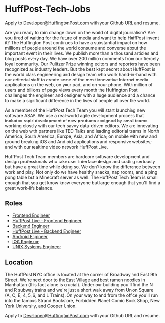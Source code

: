 HuffPost-Tech-Jobs
==================

Apply to Developer@HuffingtonPost.com with your Github URL and resume.

Are you ready to rain change down on the world of digital journalism? Are you tired of waiting for the future of media and want to help HuffPost invent it? The Huffington Post continues to have a substantial impact on how millions of people around the world consume and converse about the important event in their lives. We publish more than a thousand articles and blog posts every day. We have over 200 million comments from our fiercely loyal community. Our Pulitzer Prize winning editors and reporters have been recognized as industry leaders. But the best kept secret about HuffPost is the world class engineering and design team who work hand-in-hand with our editorial staff to create some of the most innovative Internet media applications on the web, on your pad, and on your phone. With million of users and billions of page views every month the Huffington Post challenges the engineer and designer with a huge audience and a chance to make a significant difference in the lives of people all over the world.

As a member of the HuffPost Tech Team you will start launching new software ASAP. We use a real-world agile development process that includes rapid development of new products designed by small teams working closely with our tech-savvy data-driven editors. We are innovating on the web with partners like TED Talks and leading editorial teams in North America, South America, Europe, Asia, and Africa; on mobile with new and ground breaking iOS and Android applications and responsive websites; and with our realtime video network HuffPost Live.

HuffPost Tech Team members are hardcore software development and design professionals who take user interface design and coding seriously but have a great time while doing so. We don't know the difference between work and play. Not only do we have healthy snacks, nap rooms, and a ping pong table but a Minecraft server as well. The HuffPost Tech Team is small enough that you get know know everyone but large enough that you'll find a great work-life balance.

Roles
-----
* [Frontend Engineer](HuffPost-Frontend-Engineer.md)
* [HuffPost Live - Frontend Engineer](HuffPost-Live-Frontend-Engineer.md)
* [Backend Engineer](HuffPost-Backend-Engineer.md)
* [HuffPost Live - Backend Engineer](HuffPost-Live-Backend-Engineer.md)
* [Android Engineer](HuffPost-Android-Engineer.md)
* [iOS Engineer](HuffPost-iOS-Engineer.md)
* [UNIX Systems Engineer](HuffPost-UNIX-Sys-Engineer.md)

Location
--------
The HuffPost NYC office is located at the corner of Broadway and East 9th Street. We're next door to the East Village and best ramen noodles in Manhattan (this fact alone is crucial). Under our building you'll find the N and R subway trains and we're just a short walk away from Union Square (A, C, E, 4, 5, 6, and L Trains). On your way to and from the office you'll run into the famous Strand Bookstore, Forbidden Planet Comic Book Shop, New York University, and Cooper Union.

Apply to Developer@HuffingtonPost.com with your Github URL and resume.

